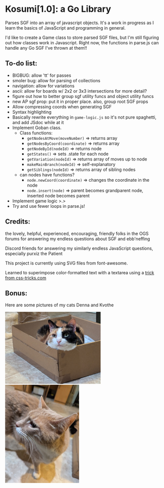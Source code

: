 # Kosumi[1.0]: a Go Library
Parses SGF into an array of javascript objects. It's a work in progress as I learn the basics of JavaScript and programming in general. 

I'd like to create a Game class to store parsed SGF files, but I'm still figuring out how classes work in Javascript. Right now, the functions in parse.js can handle any Go SGF I've thrown at them!!

## To-do list:
- BIGBUG: allow 'tt' for passes
- smoler bug: allow for parsing of collections
- navigation: allow for variations
- ascii: allow for boards w/ 2x2 or 3x3 intersections for more detail?
- figure out how to better group sgf utility funcs and object utility funcs
- new AP sgf prop: put it in proper place. also, group root SGF props
- Allow compressing coords when generating SGF
- Syntax highlighting
- Basically rewrite everything in `game-logic.js` so it's not pure spaghetti, and add JSdoc while at it
- Implement Goban class.
    - Class functions:
        - `getNodesAtMove(moveNumber)` => returns array
        - `getNodesByCoord(coordinate)` => returns array
        - `getNodeById(nodeId)` => returns node
        - `getStates()` => sets .state for each node
        - `getVariation(nodeId)` => returns array of moves up to node
        - `makeMainBranch(nodeId)` => self-explanatory
        - `getSiblings(nodeId)` => returns array of sibling nodes
    - can nodes have functions?
        - `node.newCoord(coordinate)` => changes the coordinate in the node
        - `node.insert(node)` => parent becomes grandparent node, inserted node becomes parent
- Implement game logic >.>
- Try and use fewer loops in parse.js! 

## Credits:
the lovely, helpful, experienced, encouraging, friendly folks in the OGS forums for answering my endless questions about SGF and ebb'neffing

Discord friends for answering my similarly endless JavaScript questions, especially  purxiz the Patient 

This project is currently using SVG files from font-awesome.

Learned to superimpose color-formatted text with a textarea using a [trick from css-tricks.com](https://css-tricks.com/creating-an-editable-textarea-that-supports-syntax-highlighted-code/)

## Bonus: 
Here are some pictures of my cats Denna and Kvothe

<img src="./READMEimages/denna.jpg" alt="Denna the cat sitting in a box" width=310>
<img src="./READMEimages/kvothe.jpg" alt="Kvothe the cat, existing" width=240>
